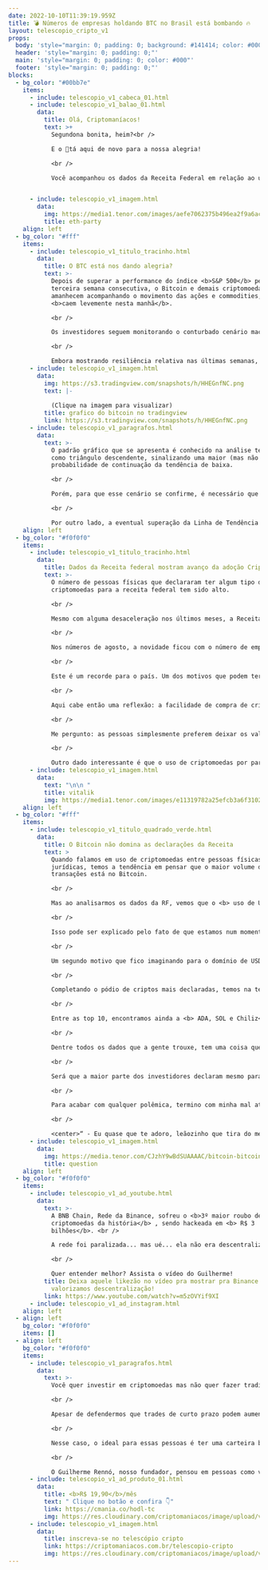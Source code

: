 ```yaml
---
date: 2022-10-10T11:39:19.959Z
title: 💣 Números de empresas holdando BTC no Brasil está bombando 🔥
layout: telescopio_cripto_v1
props:
  body: 'style="margin: 0; padding: 0; background: #141414; color: #000"'
  header: 'style="margin: 0; padding: 0;"'
  main: 'style="margin: 0; padding: 0; color: #000"'
  footer: 'style="margin: 0; padding: 0;"'
blocks:
  - bg_color: "#00bb7e"
    items:
      - include: telescopio_v1_cabeca_01.html
      - include: telescopio_v1_balao_01.html
        data:
          title: Olá, Criptomaníacos!
          text: >+
            Segundona bonita, heim?<br />

            E o 🔭tá aqui de novo para a nossa alegria!

            <br />

            Você acompanhou os dados da Receita Federal em relação ao uso de ativos digitais no Brasil? Vamos ver o que o leão tá observando nas nossas criptos.


      - include: telescopio_v1_imagem.html
        data:
          img: https://media1.tenor.com/images/aefe7062375b496ea2f9a6ac424396a6/tenor.gif
          title: eth-party
    align: left
  - bg_color: "#fff"
    items:
      - include: telescopio_v1_titulo_tracinho.html
        data:
          title: O BTC está nos dando alegria?
          text: >-
            Depois de superar a performance do índice <b>S&P 500</b> pela
            terceira semana consecutiva, o Bitcoin e demais criptomoedas
            amanhecem acompanhando o movimento das ações e commodities, que
            <b>caem levemente nesta manhã</b>.

            <br />

            Os investidores seguem monitorando o conturbado cenário macroeconômico, que traz a divulgação de importantes <b>dados de inflação nos EUA e China</b> ao longo da semana, além da ata da última <b>reunião do FOMC</b>, devendo trazer <b>volatilidade</b> adicional para as cotações.

            <br />

            Embora mostrando resiliência relativa nas últimas semanas, o Bitcoin ainda permanece negociando em estrutura de consolidação, dentro de uma <b>tendência de baixa</b> que dura desde novembro de 2021.
      - include: telescopio_v1_imagem.html
        data:
          img: https://s3.tradingview.com/snapshots/h/HHEGnfNC.png
          text: |-
            
            (Clique na imagem para visualizar)
          title: grafico do bitcoin no tradingview
          link: https://s3.tradingview.com/snapshots/h/HHEGnfNC.png
      - include: telescopio_v1_paragrafos.html
        data:
          text: >-
            O padrão gráfico que se apresenta é conhecido na análise técnica
            como triângulo descendente, sinalizando uma maior (mas não única)
            probabilidade de continuação da tendência de baixa.

            <br />

            Porém, para que esse cenário se confirme, é necessário que ocorra o rompimento da região de suporte marcada pelo retângulo entre <b>US$18.000 e US$19.000</b>.

            <br />

            Por outro lado, a eventual superação da Linha de Tendência de Baixa (LTB) amarela pode marcar o fim do movimento vendedor, dando início a uma <b>recuperação mais robusta</b> para o Bitcoin e o mercado cripto como um todo. 
    align: left
  - bg_color: "#f0f0f0"
    items:
      - include: telescopio_v1_titulo_tracinho.html
        data:
          title: Dados da Receita federal mostram avanço da adoção Cripto
          text: >-
            O número de pessoas físicas que declararam ter algum tipo de
            criptomoedas para a receita federal tem sido alto. 

            <br />

            Mesmo com alguma desaceleração nos últimos meses, a Receita Federal diz que <b>mais de 1.300.000 pessoas possuem algum tipo de criptomoedas</b> em seus ativos. 

            <br />

            Nos números de agosto, a novidade ficou com o número de empresas no Brasil que possuem criptomoedas como parte de seu tesouro. São <b>mais de 12.000 empresas reconhecendo o uso de ativos digitais</b> entre suas finanças. 

            <br />

            Este é um recorde para o país. Um dos motivos que podem ter acelerado a adoção é a facilidade de compra através dos aplicativos de bancos digitais e fintechs.

            <br />

            Aqui cabe então uma reflexão: a facilidade de compra de cripto em apps ajuda bastante em aumentar o número de usuários. Mas será que estas pessoas que compram assim entendem como funciona a custódia dessas empresas?

            <br />

            Me pergunto: as pessoas simplesmente preferem deixar os valores em posse das instituições financeiras ou elas não entendem que sem a chave privada de uma carteira os ativos não são realmente delas? 🤔

            <br />

            Outro dado interessante é que o uso de criptomoedas por parte de mulheres tem crescido. Ainda assim, ainda vai levar um tempo para dar um toque mais feminino ao mercado. Em porcentagem, cerca de <b> 18% dos participantes do mercado cripto são compostos por mulheres</b> . Este é o maior número ao considerarmos o ano de 2022. ♀️ ❤️
      - include: telescopio_v1_imagem.html
        data:
          text: "\n\n "
          title: vitalik
          img: https://media1.tenor.com/images/e11319782a25efcb3a6f3102a2e6b926/tenor.gif
    align: left
  - bg_color: "#fff"
    items:
      - include: telescopio_v1_titulo_quadrado_verde.html
        data:
          title: O Bitcoin não domina as declarações da Receita
          text: >
            Quando falamos em uso de criptomoedas entre pessoas físicas e
            jurídicas, temos a tendência em pensar que o maior volume de
            transações está no Bitcoin. 

            <br />

            Mas ao analisarmos os dados da RF, vemos que o <b> uso de USDT é cerca de 5 vezes maior do que o de Bitcoin</b>. Assim, a medalha de ouro de uso fica com a USDT, deixando o Bitcoin com a prata.

            <br />

            Isso pode ser explicado pelo fato de que estamos num momento de queda entre as criptos. Assim, é comum o uso de stablecoins para se <b> proteger das altas volatilidades</b> .

            <br />

            Um segundo motivo que fico imaginando para o domínio de USDT: será que as pessoas e empresas estão entendendo que a utilização de moedas estáveis simplificam o processo de <b> dolarização de patrimônio</b> ? 💲💵

            <br />

            Completando o pódio de criptos mais declaradas, temos na terceira posição a <b> Ethereum</b> .

            <br />

            Entre as top 10, encontramos ainda a <b> ADA, SOL e Chiliz</b>  entre as mais populares.

            <br />

            Dentre todos os dados que a gente trouxe, tem uma coisa que fico aqui na dúvida e não vou ter resposta de jeito nenhum…

            <br />

            Será que a maior parte dos investidores declaram mesmo para a receita sobre as criptomoedas que possuem? Eu tenho minhas dúvidas.

            <br />

            Para acabar com qualquer polêmica, termino com minha mal atuada declaração à receita:

            <br />

            <center>“ - Eu quase que te adoro, leãozinho que tira do meu bolso e maltrata meu 💔 ”</center>
      - include: telescopio_v1_imagem.html
        data:
          img: https://media.tenor.com/CJzhY9wBdSUAAAAC/bitcoin-bitcoin-meme.gif
          title: question
    align: left
  - bg_color: "#f0f0f0"
    items:
      - include: telescopio_v1_ad_youtube.html
        data:
          text: >-
            A BNB Chain, Rede da Binance, sofreu o <b>3º maior roubo de
            criptomoedas da história</b> , sendo hackeada em <b> R$ 3
            bilhões</b>. <br />

            A rede foi paralizada... mas ué... ela não era descentralizada?

            <br />

            Quer entender melhor? Assista o vídeo do Guilherme!
          title: Deixa aquele likezão no vídeo pra mostrar pra Binance Chain que
            valorizamos descentralização!
          link: https://www.youtube.com/watch?v=m5zOVYif9XI
      - include: telescopio_v1_ad_instagram.html
    align: left
  - align: left
    bg_color: "#f0f0f0"
    items: []
  - align: left
    bg_color: "#f0f0f0"
    items:
      - include: telescopio_v1_paragrafos.html
        data:
          text: >-
            Você quer investir em criptomoedas mas não quer fazer trading?

            <br />

            Apesar de defendermos que trades de curto prazo podem aumentar sua rentabilidade, entendemos que nem todo mundo tem o tempo disponível pra operar.

            <br />

            Nesse caso, o ideal para essas pessoas é ter uma carteira bem fundamentada para o longo prazo, cujo objetivo seja acumular Bitcoins.

            <br />

            O Guilherme Rennó, nosso fundador, pensou em pessoas como você e decidiu criar a Carteira HODL, voltada para quem quer dar o primeiro passo no mercado cripto sem se preocupar em operar todo dia.
      - include: telescopio_v1_ad_produto_01.html
        data:
          title: <b>R$ 19,90</b>/mês
          text: " Clique no botão e confira 👇"
          link: https://cmania.co/hodl-tc
          img: https://res.cloudinary.com/criptomaniacos/image/upload/v1661372975/telescopio/produtos/logo_carteira_hodl_mhzjq6.png
      - include: telescopio_v1_imagem.html
        data:
          title: inscreva-se no telescópio cripto
          link: https://criptomaniacos.com.br/telescopio-cripto
          img: https://res.cloudinary.com/criptomaniacos/image/upload/v1662133224/telescopio/inscreva-se-telescopio.png
---
```

